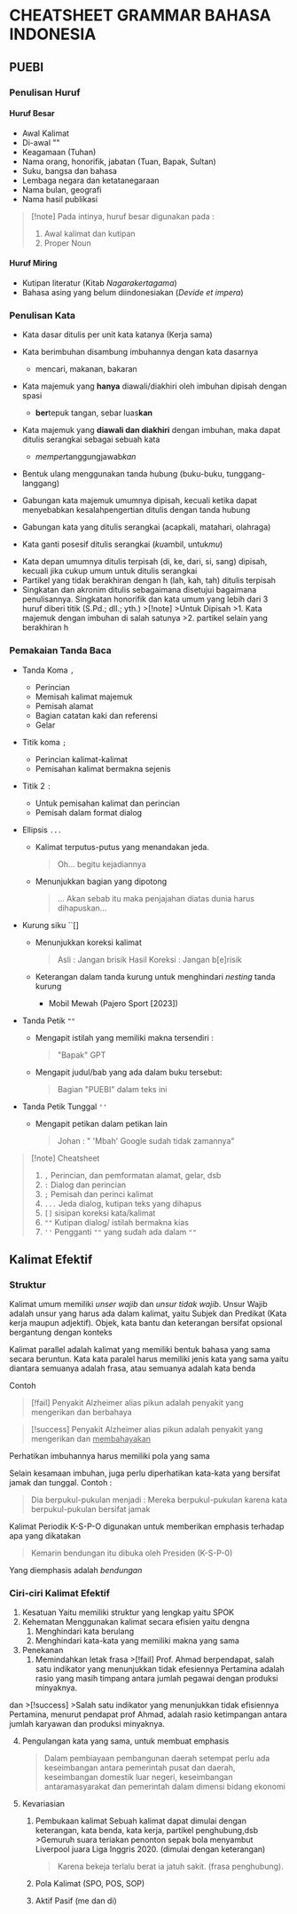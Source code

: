# CHEATSHEET GRAMMAR BAHASA INDONESIA

## PUEBI

### Penulisan Huruf

#### Huruf Besar

* Awal Kalimat
* Di-awal ""
* Keagamaan (Tuhan)
* Nama orang, honorifik, jabatan (Tuan, Bapak, Sultan)
* Suku, bangsa dan bahasa
* Lembaga negara dan ketatanegaraan
* Nama bulan, geografi
* Nama hasil publikasi

 > 
 > \[!note\]
 > Pada intinya, huruf besar digunakan pada :
 > 
 > 1. Awal kalimat dan kutipan
 > 1. Proper Noun

#### Huruf Miring

* Kutipan literatur (Kitab *Nagarakertagama*)
* Bahasa asing yang belum diindonesiakan (*Devide et impera*)

### Penulisan Kata

* Kata dasar ditulis per unit kata katanya (Kerja sama)
* Kata berimbuhan disambung imbuhannya dengan kata dasarnya 
  * mencari, makanan, bakaran

* Kata majemuk yang **hanya** diawali/diakhiri oleh imbuhan dipisah dengan spasi
  * **ber**tepuk tangan, sebar luas**kan**
* Kata majemuk yang **diawali dan diakhiri** dengan imbuhan, maka dapat ditulis serangkai sebagai sebuah kata
  * *memper*tanggungjawab*kan*
* Bentuk ulang menggunakan tanda hubung (buku-buku, tunggang-langgang)
* Gabungan kata majemuk umumnya dipisah, kecuali ketika dapat menyebabkan kesalahpengertian ditulis dengan tanda hubung 
* Gabungan kata yang ditulis serangkai (acapkali, matahari, olahraga)
* Kata ganti posesif ditulis serangkai (*ku*ambil, untuk*mu*)

<!-- bruh bro-->

* Kata depan umumnya ditulis terpisah (di, ke, dari, si, sang) dipisah, kecuali jika cukup umum untuk ditulis serangkai
* Partikel yang tidak berakhiran dengan h (lah, kah, tah) ditulis terpisah
* Singkatan dan akronim ditulis sebagaimana disetujui bagaimana penulisannya. Singkatan honorifik dan kata umum yang lebih dari 3 huruf diberi titik (S.Pd.; dll.; yth.)
  \>\[!note\]
  \>Untuk Dipisah
  \>1. Kata majemuk dengan imbuhan di salah satunya
  \>2. partikel selain yang berakhiran h

### Pemakaian Tanda Baca

* Tanda Koma `,`
  * Perincian 
  * Memisah kalimat majemuk
  * Pemisah alamat
  * Bagian catatan kaki dan referensi
  * Gelar
* Titik koma `;`
  * Perincian kalimat-kalimat
  * Pemisahan kalimat bermakna sejenis

* Titik 2 `:`
  * Untuk pemisahan kalimat dan perincian
  * Pemisah dalam format dialog
* Ellipsis `...`
  * Kalimat terputus-putus yang menandakan jeda.
     > 
     > Oh... begitu kejadiannya
  
  * Menunjukkan bagian yang dipotong
     > 
     > ... Akan sebab itu maka penjajahan diatas dunia harus dihapuskan...

* Kurung siku \``\[\]
  * Menunjukkan koreksi kalimat
     > 
     > Asli : Jangan brisik
     > Hasil Koreksi : Jangan b\[e\]risik
  
  * Keterangan dalam tanda kurung untuk menghindari *nesting* tanda kurung
    * Mobil Mewah (Pajero Sport \[2023\])
* Tanda Petik `""`
  * Mengapit istilah yang memiliki makna tersendiri :
     > 
     > "Bapak" GPT 
  
  * Mengapit judul/bab yang ada dalam buku tersebut:
     > 
     > Bagian "PUEBI" dalam teks ini

* Tanda Petik Tunggal `''`
  * Mengapit petikan dalam petikan lain
     > 
     > Johan : " 'Mbah' Google sudah tidak zamannya"

 > 
 > \[!note\] Cheatsheet
 > 
 > 1. `,` Perincian, dan pemformatan alamat, gelar, dsb
 > 1. `:` Dialog dan perincian
 > 1. `;` Pemisah dan perinci kalimat
 > 1. `...` Jeda dialog, kutipan teks yang dihapus
 > 1. `[]` sisipan koreksi kata/kalimat
 > 1. `""` Kutipan dialog/ istilah bermakna kias
 > 1. `''` Pengganti `""` yang sudah ada dalam `""`

## Kalimat Efektif

### Struktur

Kalimat umum memiliki *unser wajib* dan *unsur tidak wajib*. Unsur Wajib adalah unsur yang harus ada dalam kalimat, yaitu Subjek dan Predikat (Kata kerja maupun adjektif). Objek, kata bantu dan keterangan bersifat opsional bergantung dengan konteks

Kalimat parallel adalah kalimat yang memiliki bentuk bahasa yang sama secara beruntun. Kata kata paralel harus memiliki jenis kata yang sama yaitu diantara semuanya adalah frasa, atau semuanya adalah kata benda

Contoh 

 > 
 > \[!fail\]
 > Penyakit Alzheimer alias pikun adalah penyakit yang mengerikan dan
 > berbahaya

 > 
 > \[!success\]
 > Penyakit Alzheimer alias pikun adalah penyakit yang mengerikan dan
 > <u>membahayakan</u> 

Perhatikan imbuhannya harus memiliki pola yang sama

Selain kesamaan imbuhan, juga perlu diperhatikan kata-kata yang bersifat jamak dan tunggal. Contoh :

 > 
 > Dia berpukul-pukulan 
 > menjadi : Mereka berpukul-pukulan
 > karena kata berpukul-pukulan bersifat jamak

Kalimat Periodik K-S-P-O digunakan untuk memberikan emphasis terhadap apa yang dikatakan

 > 
 > Kemarin bendungan itu dibuka oleh Presiden (K-S-P-0)

Yang diemphasis adalah *bendungan*

### Ciri-ciri Kalimat Efektif

1. Kesatuan
   Yaitu memiliki struktur yang lengkap yaitu SPOK
1. Kehematan
   Menggunakan kalimat secara efisien yaitu dengna
   1. Menghindari kata berulang
   1. Menghindari kata-kata yang memiliki makna yang sama
1. Penekanan
   1. Memindahkan letak frasa 
      \>\[!fail\]
      Prof. Ahmad berpendapat, salah satu indikator yang menunjukkan tidak efesiennya Pertamina adalah rasio yang masih timpang antara jumlah pegawai dengan produksi minyaknya.

dan 
\>\[!success\]
\>Salah satu indikator yang menunjukkan tidak efisiennya Pertamina, menurut pendapat prof Ahmad, adalah rasio ketimpangan antara jumlah karyawan dan produksi minyaknya.

4. Pengulangan kata yang sama, untuk membuat emphasis
   
    > 
    > Dalam pembiayaan pembangunan daerah setempat perlu ada keseimbangan antara pemerintah pusat dan daerah, keseimbangan domestik luar negeri, keseimbangan antaramasyarakat dan pemerintah dalam dimensi bidang ekonomi

4. Kevariasian
   
   1. Pembukaan kalimat
      Sebuah kalimat dapat dimulai dengan keterangan, kata benda, kata kerja, partikel penghubung,dsb
      \>Gemuruh suara teriakan penonton sepak bola menyambut Liverpool juara Liga Inggris 2020. (dimulai dengan keterangan)
      
       > 
       > Karena bekeja terlalu berat ia jatuh sakit. (frasa penghubung).
   
   1. Pola Kalimat (SPO, POS, SOP)
   
   1. Aktif Pasif (me dan di)
